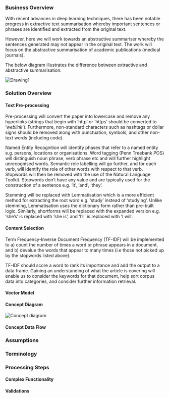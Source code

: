 ### Business Overview

With recent advances in deep learning techniques, there has been notable progress in extractive text summarisation whereby important sentences or phrases are identified and extracted from the original text. 

However, here we will work towards an abstractive summariser whereby the sentences generated may not appear in the original text.  The work will focus on the abstractive summarisation of academic publications (medical journals).

The below diagram illustrates the difference between extractive and abstractive summarisation:

![Drawing1](https://user-images.githubusercontent.com/45914355/84553626-81603480-ad0c-11ea-9b56-ca8f303afe2c.jpg)

### Solution Overview

#### Text Pre-processing

Pre-processing will convert the paper into lowercase and remove any hyperlinks (strings that begin with ‘http’ or ‘https’ should be converted to ‘_weblink_’).  Furthermore, non-standard characters such as hashtags or dollar signs should be removed along with punctuation, symbols, and other non-text words (including code).

Named Entity Recognition will identify phases that refer to a named entity e.g. persons, locations or organisations.   Word tagging (Penn Treebank POS) will distinguish noun phrase, verb phrase etc and will further highlight unrecognised words.  Semantic role labelling will go further, and for each verb, will identify the role of other words with respect to that verb.  
Stopwords will then be removed with the use of the Natural Language Toolkit.  Stopwords don’t have any value and are typically used for the construction of a sentence e.g. ‘it’, ‘and’, ‘they’.

Stemming will be replaced with Lemmatisation which is a more efficient method for extracting the root word e.g. ‘study’ instead of ‘studying’.  Unlike stemming, Lemmatisation uses the dictionary form rather than pre-built logic.  Similarly, shortforms will be replaced with the expanded version e.g. ‘she’s’ is replaced with ‘she is’, and ‘I’ll’ is replaced with ‘I will’.

#### Content Selection

Term Frequency-Inverse Document Frequency (TF-IDF) will be implemented to a) count the number of times a word or phrase appears in a document, and b) devalue the words that appear to many times (i.e those not picked up by the stopwords listed above).

TF-IDF should score a word to rank its importance and add the output to a data frame.  Gaining an understanding of what the article is covering will enable us to consider the keywords for that document, help sort corpus data into categories, and consider further information retrieval.    

#### Vector Model


#### Concept Diagram

![Concept diagram](https://user-images.githubusercontent.com/45914355/84553133-17935b00-ad0b-11ea-8ce2-e1b04529272b.jpg)

#### Concept Data Flow

### Assumptions

### Terminology

### Processing Steps

#### Complex Functionality

#### Validations
